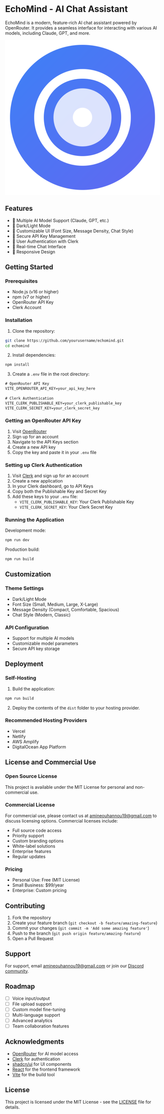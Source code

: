 # EchoMind - AI Chat Assistant

EchoMind is a modern, feature-rich AI chat assistant powered by OpenRouter. It provides a seamless interface for interacting with various AI models, including Claude, GPT, and more.

![EchoMind Screenshot](public/logo.svg)

## Features

- 🤖 Multiple AI Model Support (Claude, GPT, etc.)
- 🌙 Dark/Light Mode
- 🎨 Customizable UI (Font Size, Message Density, Chat Style)
- 🔐 Secure API Key Management
- 👤 User Authentication with Clerk
- 💬 Real-time Chat Interface
- 📱 Responsive Design

## Getting Started

### Prerequisites

- Node.js (v16 or higher)
- npm (v7 or higher)
- OpenRouter API Key
- Clerk Account

### Installation

1. Clone the repository:

```bash
git clone https://github.com/yourusername/echomind.git
cd echomind
```

2. Install dependencies:

```bash
npm install
```

3. Create a `.env` file in the root directory:

```env
# OpenRouter API Key
VITE_OPENROUTER_API_KEY=your_api_key_here

# Clerk Authentication
VITE_CLERK_PUBLISHABLE_KEY=your_clerk_publishable_key
VITE_CLERK_SECRET_KEY=your_clerk_secret_key
```

### Getting an OpenRouter API Key

1. Visit [OpenRouter](https://openrouter.ai/)
2. Sign up for an account
3. Navigate to the API Keys section
4. Create a new API key
5. Copy the key and paste it in your `.env` file

### Setting up Clerk Authentication

1. Visit [Clerk](https://clerk.dev/) and sign up for an account
2. Create a new application
3. In your Clerk dashboard, go to API Keys
4. Copy both the Publishable Key and Secret Key
5. Add these keys to your `.env` file:
   - `VITE_CLERK_PUBLISHABLE_KEY`: Your Clerk Publishable Key
   - `VITE_CLERK_SECRET_KEY`: Your Clerk Secret Key

### Running the Application

Development mode:

```bash
npm run dev
```

Production build:

```bash
npm run build
```

## Customization

### Theme Settings

- Dark/Light Mode
- Font Size (Small, Medium, Large, X-Large)
- Message Density (Compact, Comfortable, Spacious)
- Chat Style (Modern, Classic)

### API Configuration

- Support for multiple AI models
- Customizable model parameters
- Secure API key storage

## Deployment

### Self-Hosting

1. Build the application:

```bash
npm run build
```

2. Deploy the contents of the `dist` folder to your hosting provider.

### Recommended Hosting Providers

- Vercel
- Netlify
- AWS Amplify
- DigitalOcean App Platform

## License and Commercial Use

### Open Source License

This project is available under the MIT License for personal and non-commercial use.

### Commercial License

For commercial use, please contact us at amineouhannou19@gmail.com to discuss licensing options. Commercial licenses include:

- Full source code access
- Priority support
- Custom branding options
- White-label solutions
- Enterprise features
- Regular updates

### Pricing

- Personal Use: Free (MIT License)
- Small Business: $99/year
- Enterprise: Custom pricing

## Contributing

1. Fork the repository
2. Create your feature branch (`git checkout -b feature/amazing-feature`)
3. Commit your changes (`git commit -m 'Add some amazing feature'`)
4. Push to the branch (`git push origin feature/amazing-feature`)
5. Open a Pull Request

## Support

For support, email amineouhannou19@gmail.com or join our [Discord community](https://discord.gg/your-discord).

## Roadmap

- [ ] Voice input/output
- [ ] File upload support
- [ ] Custom model fine-tuning
- [ ] Multi-language support
- [ ] Advanced analytics
- [ ] Team collaboration features

## Acknowledgments

- [OpenRouter](https://openrouter.ai/) for AI model access
- [Clerk](https://clerk.dev/) for authentication
- [shadcn/ui](https://ui.shadcn.com/) for UI components
- [React](https://reactjs.org/) for the frontend framework
- [Vite](https://vitejs.dev/) for the build tool

## License

This project is licensed under the MIT License - see the [LICENSE](LICENSE) file for details.
